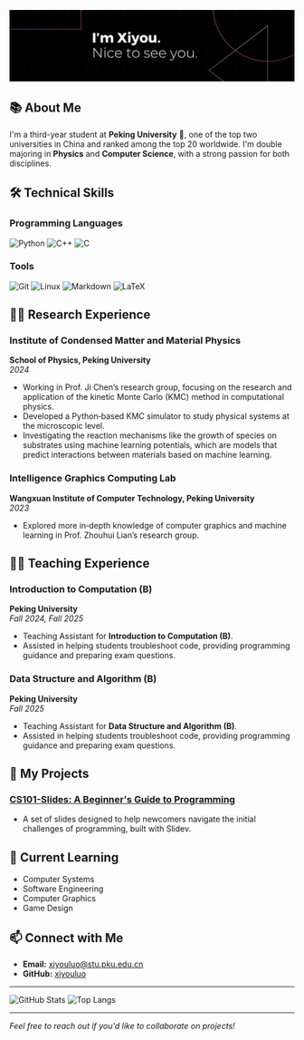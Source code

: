 ![Banner](https://raw.githubusercontent.com/xiyouluo/xiyouluo/main/banner.png)

## 📚 About Me

I'm a third-year student at **Peking University** 🏫, one of the top two universities in China and ranked among the top 20 worldwide. I'm double majoring in **Physics** and **Computer Science**, with a strong passion for both disciplines.

## 🛠️ Technical Skills

### Programming Languages

![Python](https://img.shields.io/badge/-Python-3776AB?logo=python&logoColor=white) ![C++](https://img.shields.io/badge/-C++-00599C?logo=c%2B%2B&logoColor=white) ![C](https://img.shields.io/badge/-C-A8B9CC?logo=c&logoColor=white)

### Tools

![Git](https://img.shields.io/badge/-Git-F05032?logo=git&logoColor=white) ![Linux](https://img.shields.io/badge/-Linux-FCC624?logo=linux&logoColor=black) ![Markdown](https://img.shields.io/badge/-Markdown-000000?logo=markdown&logoColor=white) ![LaTeX](https://img.shields.io/badge/-LaTeX-008080?logo=latex&logoColor=white)

## 🧑‍🔬 Research Experience

### Institute of Condensed Matter and Material Physics

**School of Physics, Peking University**  
*2024*

- Working in Prof. Ji Chen’s research group, focusing on the research and application of the kinetic Monte Carlo (KMC) method in computational physics.
- Developed a Python‑based KMC simulator to study physical systems at the microscopic level.
- Investigating the reaction mechanisms like the growth of species on substrates using machine learning potentials, which are models that predict interactions between materials based on machine learning.

### Intelligence Graphics Computing Lab

**Wangxuan Institute of Computer Technology, Peking University**  
*2023*

- Explored more in‑depth knowledge of computer graphics and machine learning in Prof. Zhouhui Lian’s research group.

## 👨‍🏫 Teaching Experience

### Introduction to Computation (B)

**Peking University**  
*Fall 2024, Fall 2025*  

- Teaching Assistant for **Introduction to Computation (B)**.  
- Assisted in helping students troubleshoot code, providing programming guidance and preparing exam questions.

### Data Structure and Algorithm (B)

**Peking University**  
*Fall 2025*  

- Teaching Assistant for **Data Structure and Algorithm (B)**.
- Assisted in helping students troubleshoot code, providing programming guidance and preparing exam questions.

## 🚀 My Projects

### [CS101-Slides: A Beginner's Guide to Programming](/CS101-Slides/)
- A set of slides designed to help newcomers navigate the initial challenges of programming, built with Slidev.

## 🌱 Current Learning

- Computer Systems
- Software Engineering
- Computer Graphics
- Game Design

## 📫 Connect with Me

- **Email:** [xiyouluo@stu.pku.edu.cn](mailto:xiyouluo@stu.pku.edu.cn)
- **GitHub:** [xiyouluo](https://github.com/xiyouluo)

---

![GitHub Stats](https://github-readme-stats.vercel.app/api?username=xiyouluo&show_icons=true&theme=radical)
![Top Langs](https://github-readme-stats.vercel.app/api/top-langs/?username=xiyouluo&layout=compact&theme=radical)

---

*Feel free to reach out if you'd like to collaborate on projects!*
